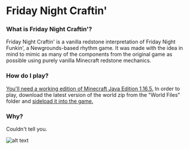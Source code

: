 # Friday Night Craftin'

### What is Friday Night Craftin'?
Friday Night Craftin' is a vanilla redstone interpretation of Friday Night Funkin', a Newgrounds-based rhythm game. It was made with the idea in mind to mimic as many of the components from the original game as possible using purely vanilla Minecraft redstone mechanics.

### How do I play?
[You'll need a working edition of Minecraft Java Edition 1.16.5.](https://help.minecraft.net/hc/en-us/articles/360034754852-Change-Game-Version-for-Minecraft-Java-Edition) In order to play, download the latest version of the world zip from the "World Files" folder and [sideload it into the game.](https://help.minecraft.net/hc/en-us/articles/360053272471-Sideloading-Worlds-into-Minecraft-Java-Edition)

### Why?
Couldn't tell you.

![alt text](https://github.com/danehobrecht/fridaynightcraftin/blob/main/Screenshots/screenshot-1.png)
